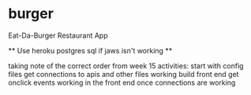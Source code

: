 # burger
Eat-Da-Burger Restaurant App

** Use heroku postgres sql if jaws isn't working **


taking note of the correct order from week 15 activities:
start with config files
get connections to apis and other files working
build front end
get onclick events working in the front end once connections are working
